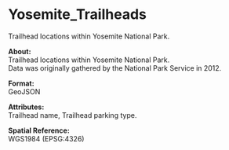 # Yosemite_Trailheads
Trailhead locations within Yosemite National Park.

<b>About:</b><br>
Trailhead locations within Yosemite National Park.<br>
Data was originally gathered by the National Park Service in 2012.

<b>Format:</b><br>
GeoJSON

<b>Attributes:</b><br>
Trailhead name, Trailhead parking type.

<b>Spatial Reference:</b><br>
WGS1984 (EPSG:4326)
